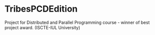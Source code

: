 TribesPCDEdition
================

Project for Distributed and Parallel Programming course  - winner of best project award. (ISCTE-IUL University)
